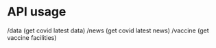 # API usage
 /data (get covid latest data)
 /news (get covid latest news)
 /vaccine (get vaccine facilities)